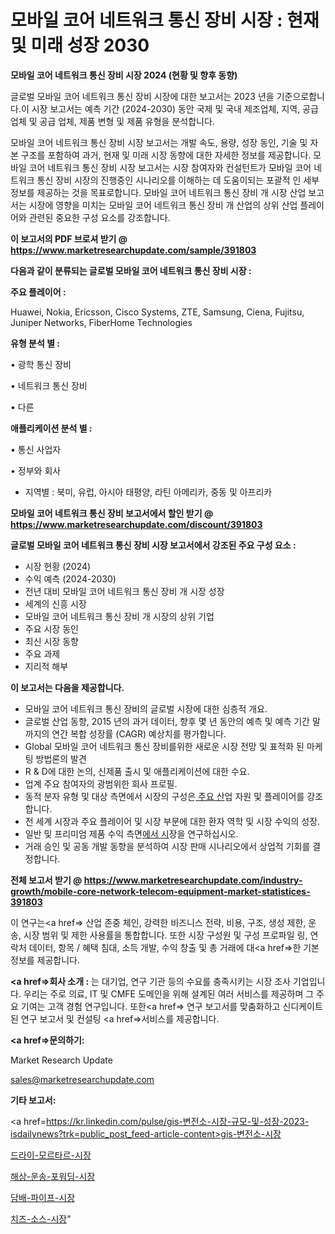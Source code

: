 # 모바일 코어 네트워크 통신 장비 시장 : 현재 및 미래 성장 2030

<strong>모바일 코어 네트워크 통신 장비 시장 2024 (현황 및 향후 동향)</strong>

글로벌 모바일 코어 네트워크 통신 장비 시장에 대한 보고서는 2023 년을 기준으로합니다.이 시장 보고서는 예측 기간 (2024-2030) 동안 국제 및 국내 제조업체, 지역, 공급 업체 및 공급 업체, 제품 변형 및 제품 유형을 분석합니다.

모바일 코어 네트워크 통신 장비 시장 보고서는 개발 속도, 용량, 성장 동인, 기술 및 자본 구조를 포함하여 과거, 현재 및 미래 시장 동향에 대한 자세한 정보를 제공합니다. 모바일 코어 네트워크 통신 장비 시장 보고서는 시장 참여자와 컨설턴트가 모바일 코어 네트워크 통신 장비 시장의 진행중인 시나리오를 이해하는 데 도움이되는 포괄적 인 세부 정보를 제공하는 것을 목표로합니다. 모바일 코어 네트워크 통신 장비 개 시장 산업 보고서는 시장에 영향을 미치는 모바일 코어 네트워크 통신 장비 개 산업의 상위 산업 플레이어와 관련된 중요한 구성 요소를 강조합니다.



<strong>이 보고서의 PDF 브로셔 받기 @ <a href=https://www.marketresearchupdate.com/sample/391803>https://www.marketresearchupdate.com/sample/391803</a></strong>



<strong>다음과 같이 분류되는 글로벌 모바일 코어 네트워크 통신 장비 시장 :</strong>



<strong>주요 플레이어 :</strong>

Huawei, Nokia, Ericsson, Cisco Systems, ZTE, Samsung, Ciena, Fujitsu, Juniper Networks, FiberHome Technologies



<strong>유형 분석 별 :</strong>

• 광학 통신 장비

• 네트워크 통신 장비

• 다른



<strong>애플리케이션 분석 별 :</strong>

• 통신 사업자

• 정부와 회사

<ul>
  <li>지역별 : 북미, 유럽, 아시아 태평양, 라틴 아메리카, 중동 및 아프리카</li>
</ul>


<strong>모바일 코어 네트워크 통신 장비 보고서에서 할인 받기 @ <a href=https://www.marketresearchupdate.com/discount/391803>https://www.marketresearchupdate.com/discount/391803</a></strong>



<strong>글로벌 모바일 코어 네트워크 통신 장비 시장 보고서에서 강조된 주요 구성 요소 :</strong>
<ul>
  <li>시장 현황 (2024)</li>
  <li>수익 예측 (2024-2030)</li>
  <li>전년 대비 모바일 코어 네트워크 통신 장비 개 시장 성장</li>
  <li>세계의 신흥 시장</li>
  <li>모바일 코어 네트워크 통신 장비 개 시장의 상위 기업</li>
  <li>주요 시장 동인</li>
  <li>최신 시장 동향</li>
  <li>주요 과제</li>
  <li>지리적 해부</li>
</ul>


<strong>이 보고서는 다음을 제공합니다.</strong>
<ul>
  <li>모바일 코어 네트워크 통신 장비의 글로벌 시장에 대한 심층적 개요.</li>
  <li>글로벌 산업 동향, 2015 년의 과거 데이터, 향후 몇 년 동안의 예측 및 예측 기간 말까지의 연간 복합 성장률 (CAGR) 예상치를 평가합니다.</li>
  <li>Global 모바일 코어 네트워크 통신 장비를위한 새로운 시장 전망 및 표적화 된 마케팅 방법론의 발견</li>
  <li>R &amp; D에 대한 논의, 신제품 출시 및 애플리케이션에 대한 수요.</li>
  <li>업계 주요 참여자의 광범위한 회사 프로필.</li>
  <li>동적 분자 유형 및 대상 측면에서 시장의 구성은<a href=> 주요 산</a>업 자원 및 플레이어를 강조합니다.</li>
  <li>전 세계 시장과 주요 플레이어 및 시장 부문에 대한 환자 역학 및 시장 수익의 성장.</li>
  <li>일반 및 프리미엄 제품 수익 측면<a href=>에서 시</a>장을 연구하십시오.</li>
  <li>거래 승인 및 공동 개발 동향을 분석하여 시장 판매 시나리오에서 상업적 기회를 결정합니다.</li>
</ul>



<strong>전체 보고서 받기 @ <a href=https://www.marketresearchupdate.com/industry-growth/mobile-core-network-telecom-equipment-market-statistices-391803>https://www.marketresearchupdate.com/industry-growth/mobile-core-network-telecom-equipment-market-statistices-391803</a></strong>

이 연구는<a href=> 산업 존중</a> 체인, 강력한 비즈니스 전략, 비용, 구조, 생성 제한, 운송, 시장 범위 및 제한 사용률을 통합합니다. 또한 시장 구성원 및 구성 프로파일 링, 연락처 데이터, 항목 / 혜택 침대, 소득 개발, 수익 창출 및 총 거래에 대<a href=>한 기본 </a>정보를 제공합니다.



<strong><a href=>회사 소</a>개 :</strong>
는 대기업, 연구 기관 등의 수요를 충족시키는 시장 조사 기업입니다. 우리는 주로 의료, IT 및 CMFE 도메인을 위해 설계된 여러 서비스를 제공하며 그 주요 기여는 고객 경험 연구입니다. 또한<a href=> 연구 보</a>고서를 맞춤화하고 신디케이트 된 연구 보고서 및 컨설팅 <a href=>서비스</a>를 제공합니다.



<strong><a href=>문의하기:</a></strong>

Market Research Update

sales@marketresearchupdate.com



<strong>기타 보고서:</strong>

<a href=https://kr.linkedin.com/pulse/gis-변전소-시장-규모-및-성장-2023-isdailynews?trk=public_post_feed-article-content>gis-변전소-시장</a>

<a href=https://www.linkedin.com/pulse/드라이-모르타르-시장-경쟁-분석-및-성장-잠재력-2029-survey-spotlight-pro-24-analysis/>드라이-모르타르-시장</a>

<a href=https://www.linkedin.com/pulse/해상-운송-포워딩-시장-경쟁-분석-및-성장-잠재력-2029-survey-spotlight-pro-24-analysis-hp2zf/>해상-운송-포워딩-시장</a>

<a href=https://www.linkedin.com/pulse/담배-파이프-시장-규모-및-성장-2023-analytics-avenue-adventures-24-ana-ubs3f/>담배-파이프-시장</a>

<a href=https://www.linkedin.com/pulse/치즈-소스-시장-동향-및-성장-전망-analytics-avenue-adventures-24-ana-n63zf/>치즈-소스-시장</a>"
